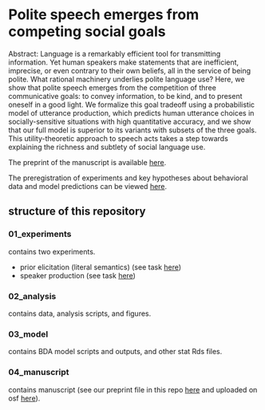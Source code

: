 # Polite speech emerges from competing social goals
Abstract: Language is a remarkably efficient tool for transmitting information. Yet human speakers make statements that are inefficient, imprecise, or even contrary to their own beliefs, all in the service of being polite. What rational machinery underlies polite language use? Here, we show that polite speech emerges from the competition of three communicative goals: to convey information, to be kind, and to present oneself in a good light. We formalize this goal tradeoff using a probabilistic model of utterance production, which predicts human utterance choices in socially-sensitive situations with high quantitative accuracy, and we show that our full model is superior to its variants with subsets of the three goals. This utility-theoretic approach to speech acts takes a step towards explaining the richness and subtlety of social language use.

The preprint of the manuscript is available [here](https://psyarxiv.com/67ne8).

The preregistration of experiments and key hypotheses about behavioral data and model predictions can be viewed [here](https://osf.io/tre7c/).

## structure of this repository

### 01_experiments

contains two experiments.
- prior elicitation (literal semantics) (see task [here](https://langcog.stanford.edu/expts/EJY/polgrice/L2_J_wNeg/negimp_prior_3star.html))
- speaker production (see task [here](https://langcog.stanford.edu/expts/EJY/polgrice/speaker_production_3star/speaker_3star.html))

### 02_analysis

contains data, analysis scripts, and figures.

### 03_model

contains BDA model scripts and outputs, and other stat Rds files.

### 04_manuscript

contains manuscript (see our preprint file in this repo [here](https://github.com/ejyoon/polite_speaker/blob/master/04_manuscript/02_pnas/PNAS_politeness.pdf) and uploaded on osf [here](https://psyarxiv.com/93fyg)).
